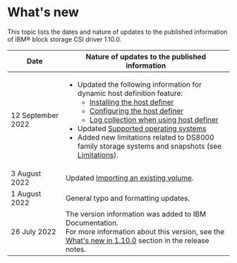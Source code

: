 # What's new

This topic lists the dates and nature of updates to the published information of IBM® block storage CSI driver 1.10.0.

|Date|Nature of updates to the published information|
|----|----------------------------------------------|
|12 September 2022|<ul><li>Updated the following information for dynamic host definition feature:<ul><li> [Installing the host definer](../content/installation/install_hostdefiner.md)<li>[Configuring the host definer](../content/configuration/configuring_hostdefiner.md)<li>[Log collection when using host definer](../content/troubleshooting/log_status_collect.md#log-collection-when-using-host-definer)</ul><li>Updated [Supported operating systems](../content/release_notes/supported_os.md)<li>Added new limitations related to DS8000 family storage systems and snapshots (see [Limitations](../content/release_notes/limitations.md)).</ul>|
|3 August 2022|Updated [Importing an existing volume](../content/configuration/importing_existing_volume.md).|
|1 August 2022|General typo and formatting updates.|
|26 July 2022|The version information was added to IBM Documentation.<br>For more information about this version, see the [What's new in 1.10.0](../content/release_notes/whats_new.md) section in the release notes.|


